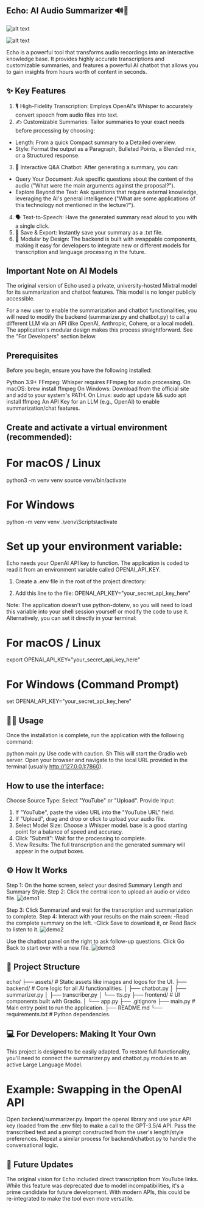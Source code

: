 ## Echo: AI Audio Summarizer 🔊📝
![alt text](https://img.shields.io/badge/Python-3.9+-blue.svg)

![alt text](https://img.shields.io/badge/License-MIT-yellow.svg)

Echo is a powerful tool that transforms audio recordings into an interactive knowledge base. It provides highly accurate transcriptions and customizable summaries, and features a powerful AI chatbot that allows you to gain insights from hours worth of content in seconds.


## ✨ Key Features
1. 🎙️ High-Fidelity Transcription: Employs OpenAI's Whisper to accurately convert speech from audio files into text.
2. ✍️ Customizable Summaries: Tailor summaries to your exact needs before processing by choosing:
- Length: From a quick Compact summary to a Detailed overview.
- Style: Format the output as a Paragraph, Bulleted Points, a Blended mix, or a Structured response.
3. 💬 Interactive Q&A Chatbot: After generating a summary, you can:
- Query Your Document: Ask specific questions about the content of the audio ("What were the main arguments against the proposal?").
- Explore Beyond the Text: Ask questions that require external knowledge, leveraging the AI's general intelligence ("What are some applications of this technology not mentioned in the lecture?").
4. 🗣️ Text-to-Speech: Have the generated summary read aloud to you with a single click.
5. 💾 Save & Export: Instantly save your summary as a .txt file.
6. 🧩 Modular by Design: The backend is built with swappable components, making it easy for developers to integrate new or different models for transcription and language processing in the future.

## Important Note on AI Models
The original version of Echo used a private, university-hosted Mixtral model for its summarization and chatbot features. This model is no longer publicly accessible.

For a new user to enable the summarization and chatbot functionalities, you will need to modify the backend (summarizer.py and chatbot.py) to call a different LLM via an API (like OpenAI, Anthropic, Cohere, or a local model). The application's modular design makes this process straightforward. See the "For Developers" section below.

## Prerequisites
Before you begin, ensure you have the following installed:

Python 3.9+
FFmpeg: Whisper requires FFmpeg for audio processing.
On macOS: brew install ffmpeg
On Windows: Download from the official site and add to your system's PATH.
On Linux: sudo apt update && sudo apt install ffmpeg
An API Key for an LLM (e.g., OpenAI) to enable summarization/chat features.

## Create and activate a virtual environment (recommended):

# For macOS / Linux
python3 -m venv venv
source venv/bin/activate

# For Windows
python -m venv venv
.\venv\Scripts\activate

# Set up your environment variable:
Echo needs your OpenAI API key to function. The application is coded to read it from an environment variable called OPENAI_API_KEY.
1. Create a .env file in the root of the project directory:

2. Add this line to the file: OPENAI_API_KEY="your_secret_api_key_here"


Note: The application doesn't use python-dotenv, so you will need to load this variable into your shell session yourself or modify the code to use it.
Alternatively, you can set it directly in your terminal:
# For macOS / Linux
export OPENAI_API_KEY="your_secret_api_key_here"

# For Windows (Command Prompt)
set OPENAI_API_KEY="your_secret_api_key_here"

## 🏃‍♀️ Usage
Once the installation is complete, run the application with the following command:

python main.py
Use code with caution.
Sh
This will start the Gradio web server. Open your browser and navigate to the local URL provided in the terminal (usually http://127.0.0.1:7860).

## How to use the interface:
Choose Source Type: Select "YouTube" or "Upload".
Provide Input:
1. If "YouTube", paste the video URL into the "YouTube URL" field.
2. If "Upload", drag and drop or click to upload your audio file.
3. Select Model Size: Choose a Whisper model. base is a good starting point for a balance of speed and accuracy.
4. Click "Submit": Wait for the processing to complete.
5. View Results: The full transcription and the generated summary will appear in the output boxes.


## ⚙️ How It Works
Step 1: On the home screen, select your desired Summary Length and Summary Style.
Step 2: Click the central icon to upload an audio or video file.
![demo1](assets/demo1.png)

Step 3: Click Summarize! and wait for the transcription and summarization to complete.
Step 4: Interact with your results on the main screen:
-Read the complete summary on the left.
-Click Save to download it, or Read Back to listen to it.
![demo2](assets/demo2.png)

Use the chatbot panel on the right to ask follow-up questions.
Click Go Back to start over with a new file.
![demo3](assets/demo3.png)


## 📂 Project Structure
echo/
├── assets/                 # Static assets like images and logos for the UI.
├── backend/                # Core logic for all AI functionalities.
│   ├── chatbot.py
│   ├── summarizer.py
│   ├── transcriber.py
│   └── tts.py
├── frontend/               # UI components built with Gradio.
│   └── app.py
├── .gitignore
├── main.py                 # Main entry point to run the application.
├── README.md
└── requirements.txt        # Python dependencies.


## 💻 For Developers: Making It Your Own
This project is designed to be easily adapted. To restore full functionality, you'll need to connect the summarizer.py and chatbot.py modules to an active Large Language Model.

# Example: Swapping in the OpenAI API

Open backend/summarizer.py.
Import the openai library and use your API key (loaded from the .env file) to make a call to the GPT-3.5/4 API.
Pass the transcribed text and a prompt constructed from the user's length/style preferences.
Repeat a similar process for backend/chatbot.py to handle the conversational logic.

## 🔮 Future Updates
The original vision for Echo included direct transcription from YouTube links. While this feature was deprecated due to model incompatibilities, it's a prime candidate for future development. With modern APIs, this could be re-integrated to make the tool even more versatile.







